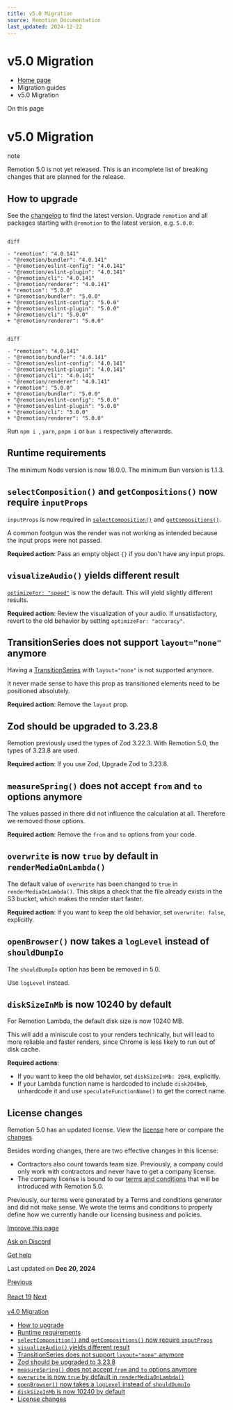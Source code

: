 ```yaml
---
title: v5.0 Migration
source: Remotion Documentation
last_updated: 2024-12-22
---
```


# v5.0 Migration

- [Home page](/)
- Migration guides
- v5.0 Migration

On this page

# v5.0 Migration

note

Remotion 5.0 is not yet released. This is an incomplete list of breaking changes that are planned for the release.

## How to upgrade [​](\#how-to-upgrade "Direct link to How to upgrade")

See the [changelog](https://remotion.dev/changelog) to find the latest version.
Upgrade `remotion` and all packages starting with `@remotion` to the latest version, e.g. `5.0.0`:

```

diff

- "remotion": "4.0.141"
- "@remotion/bundler": "4.0.141"
- "@remotion/eslint-config": "4.0.141"
- "@remotion/eslint-plugin": "4.0.141"
- "@remotion/cli": "4.0.141"
- "@remotion/renderer": "4.0.141"
+ "remotion": "5.0.0"
+ "@remotion/bundler": "5.0.0"
+ "@remotion/eslint-config": "5.0.0"
+ "@remotion/eslint-plugin": "5.0.0"
+ "@remotion/cli": "5.0.0"
+ "@remotion/renderer": "5.0.0"
```

```

diff

- "remotion": "4.0.141"
- "@remotion/bundler": "4.0.141"
- "@remotion/eslint-config": "4.0.141"
- "@remotion/eslint-plugin": "4.0.141"
- "@remotion/cli": "4.0.141"
- "@remotion/renderer": "4.0.141"
+ "remotion": "5.0.0"
+ "@remotion/bundler": "5.0.0"
+ "@remotion/eslint-config": "5.0.0"
+ "@remotion/eslint-plugin": "5.0.0"
+ "@remotion/cli": "5.0.0"
+ "@remotion/renderer": "5.0.0"
```

Run `npm i `, `yarn`, `pnpm i` or `bun i` respectively afterwards.

## Runtime requirements [​](\#runtime-requirements "Direct link to Runtime requirements")

The minimum Node version is now 18.0.0. The minimum Bun version is 1.1.3.

## `selectComposition()` and `getCompositions()` now require `inputProps` [​](\#selectcomposition-and-getcompositions-now-require-inputprops "Direct link to selectcomposition-and-getcompositions-now-require-inputprops")

`inputProps` is now required in [`selectComposition()`](/docs/renderer/select-composition) and [`getCompositions()`](/docs/renderer/get-compositions).

A common footgun was the render was not working as intended because the input props were not passed.

**Required action**: Pass an empty object `{}` if you don't have any input props.

## `visualizeAudio()` yields different result [​](\#visualizeaudio-yields-different-result "Direct link to visualizeaudio-yields-different-result")

[`optimizeFor: "speed"`](/docs/visualize-audio#optimizefor) is now the default. This will yield slightly different results.

**Required action**: Review the visualization of your audio. If unsatisfactory, revert to the old behavior by setting `optimizeFor: "accuracy"`.

## TransitionSeries does not support `layout="none"` anymore [​](\#transitionseries-does-not-support-layoutnone-anymore "Direct link to transitionseries-does-not-support-layoutnone-anymore")

Having a [TransitionSeries](/docs/transitions/transitionseries) with `layout="none"` is not supported anymore.

It never made sense to have this prop as transitioned elements need to be positioned absolutely.

**Required action**: Remove the `layout` prop.

## Zod should be upgraded to 3.23.8 [​](\#zod-should-be-upgraded-to-3238 "Direct link to Zod should be upgraded to 3.23.8")

Remotion previously used the types of Zod 3.22.3. With Remotion 5.0, the types of 3.23.8 are used.

**Required action**: If you use Zod, Upgrade Zod to 3.23.8.

## `measureSpring()` does not accept `from` and `to` options anymore [​](\#measurespring-does-not-accept-from-and-to-options-anymore "Direct link to measurespring-does-not-accept-from-and-to-options-anymore")

The values passed in there did not influence the calculation at all. Therefore we removed those options.

**Required action**: Remove the `from` and `to` options from your code.

## `overwrite` is now `true` by default in `renderMediaOnLambda()` [​](\#overwrite-is-now-true-by-default-in-rendermediaonlambda "Direct link to overwrite-is-now-true-by-default-in-rendermediaonlambda")

The default value of `overwrite` has been changed to `true` in `renderMediaOnLambda()`. This skips a check that the file already exists in the S3 bucket, which makes the render start faster.

**Required action**: If you want to keep the old behavior, set `overwrite: false`, explicitly.

## `openBrowser()` now takes a `logLevel` instead of `shouldDumpIo` [​](\#openbrowser-now-takes-a-loglevel-instead-of-shoulddumpio "Direct link to openbrowser-now-takes-a-loglevel-instead-of-shoulddumpio")

The `shouldDumpIo` option has been be removed in 5.0.

Use `logLevel` instead.

## `diskSizeInMb` is now 10240 by default [​](\#disksizeinmb-is-now-10240-by-default "Direct link to disksizeinmb-is-now-10240-by-default")

For Remotion Lambda, the default disk size is now 10240 MB.

This will add a miniscule cost to your renders technically, but will lead to more reliable and faster renders, since Chrome is less likely to run out of disk cache.

**Required actions**:

- If you want to keep the old behavior, set `diskSizeInMb: 2048`, explicitly.
- If your Lambda function name is hardcoded to include `disk2048mb`, unhardcode it and use `speculateFunctionName()` to get the correct name.

## License changes [​](\#license-changes "Direct link to License changes")

Remotion 5.0 has an updated license. View the [license](https://github.com/remotion-dev/remotion/blob/5-0-license/LICENSE.md) here or compare the [changes](https://github.com/remotion-dev/remotion/pull/3750).

Besides wording changes, there are two effective changes in this license:

- Contractors also count towards team size. Previously, a company could only work with contractors and never have to get a company license.
- The company license is bound to our [terms and conditions](https://www.remotion.pro/terms) that will be introduced with Remotion 5.0.

Previously, our terms were generated by a Terms and conditions generator and did not make sense. We wrote the terms and conditions to properly define how we currently handle our licensing business and policies.

[Improve this page](https://github.com/remotion-dev/remotion/edit/main/packages/docs/docs/5-0-migration.mdx)

[Ask on Discord](https://remotion.dev/discord)

[Get help](/docs/get-help)

Last updated on **Dec 20, 2024**

[Previous\
\
React 19](/docs/react-19) [Next\
\
v4.0 Migration](/docs/4-0-migration)

- [How to upgrade](#how-to-upgrade)
- [Runtime requirements](#runtime-requirements)
- [`selectComposition()` and `getCompositions()` now require `inputProps`](#selectcomposition-and-getcompositions-now-require-inputprops)
- [`visualizeAudio()` yields different result](#visualizeaudio-yields-different-result)
- [TransitionSeries does not support `layout="none"` anymore](#transitionseries-does-not-support-layoutnone-anymore)
- [Zod should be upgraded to 3.23.8](#zod-should-be-upgraded-to-3238)
- [`measureSpring()` does not accept `from` and `to` options anymore](#measurespring-does-not-accept-from-and-to-options-anymore)
- [`overwrite` is now `true` by default in `renderMediaOnLambda()`](#overwrite-is-now-true-by-default-in-rendermediaonlambda)
- [`openBrowser()` now takes a `logLevel` instead of `shouldDumpIo`](#openbrowser-now-takes-a-loglevel-instead-of-shoulddumpio)
- [`diskSizeInMb` is now 10240 by default](#disksizeinmb-is-now-10240-by-default)
- [License changes](#license-changes)
